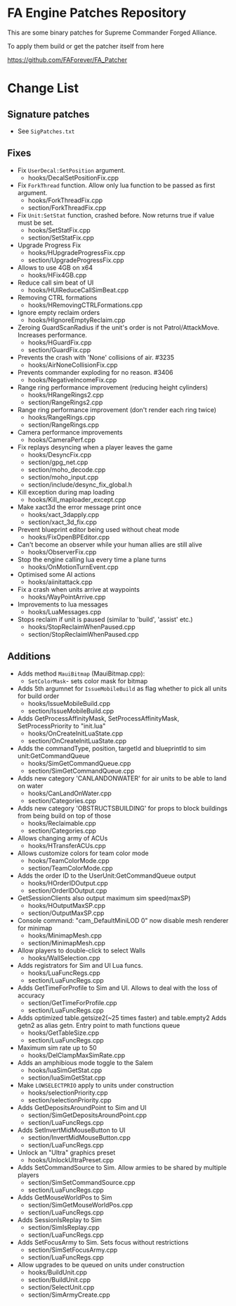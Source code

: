 # FA Engine Patches Repository

This are some binary patches for Supreme Commander Forged Alliance.

To apply them build or get the patcher itself from here

https://github.com/FAForever/FA_Patcher

# Change List
## Signature patches
- See `SigPatches.txt`
## Fixes
- Fix `UserDecal:SetPosition` argument.
    - hooks/DecalSetPositionFix.cpp
- Fix `ForkThread` function. Allow only lua function to be passed as first argument.
    - hooks/ForkThreadFix.cpp
    - section/ForkThreadFix.cpp
- Fix `Unit:SetStat` function, crashed before. Now returns true if value must be set.
    - hooks/SetStatFix.cpp
    - section/SetStatFix.cpp
- Upgrade Progress Fix
    - hooks/HUpgradeProgressFix.cpp
    - section/UpgradeProgressFix.cpp
- Allows to use 4GB on x64
    - hooks/HFix4GB.cpp
- Reduce call sim beat of UI
    - hooks/HUIReduceCallSimBeat.cpp
- Removing CTRL formations
    - hooks/HRemovingCTRLFormations.cpp
- Ignore empty reclaim orders
    - hooks/HIgnoreEmptyReclaim.cpp
- Zeroing GuardScanRadius if the unit's order is not Patrol/AttackMove. Increases performance.
    - hooks/HGuardFix.cpp
    - section/GuardFix.cpp
- Prevents the crash with 'None' collisions of air. #3235
    - hooks/AirNoneCollisionFix.cpp
- Prevents commander exploding for no reason. #3406
    - hooks/NegativeIncomeFix.cpp
- Range ring performance improvement (reducing height cylinders)
    - hooks/HRangeRings2.cpp
    - section/RangeRings2.cpp
- Range ring performance improvement (don't render each ring twice)
    - hooks/RangeRings.cpp
    - section/RangeRings.cpp
- Camera performance improvements
    - hooks/CameraPerf.cpp
- Fix replays desyncing when a player leaves the game
    - hooks/DesyncFix.cpp
    - section/gpg_net.cpp
    - section/moho_decode.cpp
    - section/moho_input.cpp
    - section/include/desync_fix_global.h
- Kill exception during map loading
    - hooks/Kill_maploader_except.cpp
- Make xact3d the error message print once
    - hooks/xact_3dapply.cpp
    - section/xact_3d_fix.cpp
- Prevent blueprint editor being used without cheat mode
    - hooks/FixOpenBPEditor.cpp
- Can't become an observer while your human allies are still alive
    - hooks/ObserverFix.cpp
- Stop the engine calling lua every time a plane turns
    - hooks/OnMotionTurnEvent.cpp
- Optimised some AI actions
    - hooks/aiinitattack.cpp
- Fix a crash when units arrive at waypoints
    - hooks/WayPointArrive.cpp
- Improvements to lua messages
    - hooks/LuaMessages.cpp
- Stops reclaim if unit is paused (similar to 'build', 'assist' etc.)
    - hooks/StopReclaimWhenPaused.cpp
    - section/StopReclaimWhenPaused.cpp

## Additions
- Adds method `MauiBitmap` (MauiBitmap.cpp):
    - `SetColorMask`- sets color mask for bitmap
- Adds 5th argumnet for `IssueMobileBuild` as flag whether to pick all units for build order
    - hooks/IssueMobileBuild.cpp
    - section/IssueMobileBuild.cpp
- Adds GetProcessAffinityMask, SetProcessAffinityMask, SetProcessPriority to "init.lua"
    - hooks/OnCreateInitLuaState.cpp
    - section/OnCreateInitLuaState.cpp
- Adds the commandType, position, targetId and blueprintId to sim unit:GetCommandQueue
    - hooks/SimGetCommandQueue.cpp
    - section/SimGetCommandQueue.cpp
- Adds new category 'CANLANDONWATER' for air units to be able to land on water
    - hooks/CanLandOnWater.cpp
    - section/Categories.cpp
- Adds new category 'OBSTRUCTSBUILDING' for props to block buildings from being build on top of those
    - hooks/Reclaimable.cpp
    - section/Categories.cpp
- Allows changing army of ACUs
    - hooks/HTransferACUs.cpp
- Allows customize colors for team color mode
    - hooks/TeamColorMode.cpp
    - section/TeamColorMode.cpp
- Adds the order ID to the UserUnit:GetCommandQueue output
    - hooks/HOrderIDOutput.cpp
    - section/OrderIDOutput.cpp
- GetSessionClients also output maximum sim speed(maxSP)
    - hooks/HOutputMaxSP.cpp
    - section/OutputMaxSP.cpp
- Console command: "cam_DefaultMiniLOD 0" now disable mesh renderer for minimap
    - hooks/MinimapMesh.cpp
    - section/MinimapMesh.cpp
- Allow players to double-click to select Walls
    - hooks/WallSelection.cpp
- Adds registrators for Sim and UI Lua funcs.
    - hooks/LuaFuncRegs.cpp
    - section/LuaFuncRegs.cpp
- Adds GetTimeForProfile to Sim and UI. Allows to deal with the loss of accuracy
    - section/GetTimeForProfile.cpp
    - section/LuaFuncRegs.cpp
- Adds optimized table.getsize2(~25 times faster) and table.empty2
  Adds getn2 as alias getn. Entry point to math functions queue
    - hooks/GetTableSize.cpp
    - section/LuaFuncRegs.cpp
- Maximum sim rate up to 50
    - hooks/DelClampMaxSimRate.cpp
- Adds an amphibious mode toggle to the Salem
    - hooks/luaSimGetStat.cpp
    - section/luaSimGetStat.cpp
- Make `LOWSELECTPRIO` apply to units under construction
    - hooks/selectionPriority.cpp
    - section/selectionPriority.cpp
- Adds GetDepositsAroundPoint to Sim and UI
    - section/SimGetDepositsAroundPoint.cpp
    - section/LuaFuncRegs.cpp
- Adds SetInvertMidMouseButton to UI
    - section/InvertMidMouseButton.cpp
    - section/LuaFuncRegs.cpp
- Unlock an "Ultra" graphics preset
    - hooks/UnlockUltraPreset.cpp
- Adds SetCommandSource to Sim. Allow armies to be shared by multiple players
    - section/SimSetCommandSource.cpp
    - section/LuaFuncRegs.cpp
- Adds GetMouseWorldPos to Sim
    - section/SimGetMouseWorldPos.cpp
    - section/LuaFuncRegs.cpp
- Adds SessionIsReplay to Sim
    - section/SimIsReplay.cpp
    - section/LuaFuncRegs.cpp
- Adds SetFocusArmy to Sim. Sets focus without restrictions
    - section/SimSetFocusArmy.cpp
    - section/LuaFuncRegs.cpp
- Allow upgrades to be queued on units under construction
    - hooks/BuildUnit.cpp
    - section/BuildUnit.cpp
    - section/SelectUnit.cpp
    - section/SimArmyCreate.cpp
